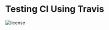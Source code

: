 Testing CI Using Travis
=============================

![license](https://img.shields.io/github/license/mashape/apistatus.svg)